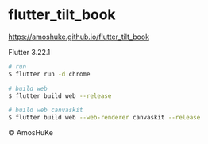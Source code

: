 # flutter_tilt_book

https://amoshuke.github.io/flutter_tilt_book

Flutter 3.22.1

```sh
# run
$ flutter run -d chrome

# build web
$ flutter build web --release

# build web canvaskit
$ flutter build web --web-renderer canvaskit --release
```

© AmosHuKe

